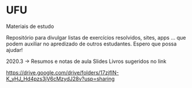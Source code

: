 # UFU
Materiais de estudo

Repositório para divulgar listas de exercícios resolvidos, sites, apps ...
que podem auxiliar no apredizado de outros estudantes.
Espero que possa ajudar! 

2020.3 -> Resumos e notas de aula 
	     Slides
		Livros sugeridos no link

https://drive.google.com/drive/folders/17zjfIN-K_yHJ_Hd4pzs3jV6cMzydJ28v?usp=sharing
